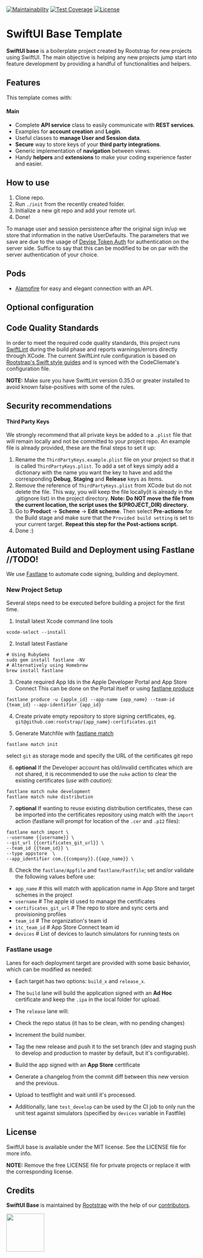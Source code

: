  [![Maintainability](https://api.codeclimate.com/v1/badges/a9aaea084a3759dc5596/maintainability)](https://codeclimate.com/repos/5eda90fd7beea953360073d0/maintainability)
[![Test Coverage](https://api.codeclimate.com/v1/badges/a9aaea084a3759dc5596/test_coverage)](https://codeclimate.com/repos/5eda90fd7beea953360073d0/test_coverage)
[![License](https://img.shields.io/github/license/rootstrap/list-detail-swift-ui.svg)](https://github.com/rootstrap/list-detail-swift-ui/blob/master/LICENSE.md)

# SwiftUI Base Template
**SwiftUI base** is a boilerplate project created by Rootstrap for new projects using SwiftUI. The main objective is helping any new projects jump start into feature development by providing a handful of functionalities and helpers.

## Features
This template comes with:
#### Main
- Complete **API service** class to easily communicate with **REST services**.
- Examples for **account creation** and **Login**.
- Useful classes to **manage User and Session data**.
- **Secure** way to store keys of your **third party integrations**.
- Generic implementation of **navigation** between views.
- Handy **helpers** and **extensions** to make your coding experience faster and easier.

## How to use
1. Clone repo.
2. Run `./init` from the recently created folder.
3. Initialize a new git repo and add your remote url.
4. Done!

To manage user and session persistence after the original sign in/up we store that information in the native UserDefaults. The parameters that we save are due to the usage of [Devise Token Auth](https://github.com/lynndylanhurley/devise_token_auth) for authentication on the server side. Suffice to say that this can be modified to be on par with the server authentication of your choice.

## Pods

-  [Alamofire](https://github.com/Alamofire/Alamofire) for easy and elegant connection with an API.

## Optional configuration

## Code Quality Standards
In order to meet the required code quality standards,  this project runs [SwiftLint](https://github.com/realm/SwiftLint )
during the build phase and reports warnings/errors directly through XCode.
The current SwiftLint rule configuration is based on [Rootstrap's Swift style guides](https://rootstrap.github.io/swift) and is synced with
the CodeCliemate's configuration file.

**NOTE:** Make sure you have SwiftLint version 0.35.0 or greater installed to avoid known false-positives with some of the rules.

## Security recommendations
#### Third Party Keys

We strongly recommend that all private keys be added to a `.plist` file that will remain locally and not be committed to your project repo. An example file is already provided, these are the final steps to set it up:

1. Rename the `ThirdPartyKeys.example.plist` file on your project so that it is called `ThirdPartyKeys.plist`.
To add a set of keys simply add a dictionary with the name you want the key to have and add the corresponding **Debug**, **Staging** and **Release** keys as items.
2. Remove the reference of `ThirdPartyKeys.plist` from XCode but do not delete the file. This way, you will keep the file locally(it is already in the .gitignore list) in the project directory.
**Note: Do NOT move the file from the current location, the script uses the $(PROJECT_DIR) directory.**
3. Go to **Product** -> **Scheme** -> **Edit scheme**. Then select **Pre-actions** for the Build stage and make sure that the `Provided build setting` is set to your current target.
**Repeat this step for the Post-actions script.**
4. Done :)


## Automated Build and Deployment using Fastlane //TODO!

We use [Fastlane](https://docs.fastlane.tools) to automate code signing, building and deployment. 


### New Project Setup

Several steps need to be executed before building a project for the first time.

1. Install latest Xcode command line tools
```
xcode-select --install
```

2. Install latest Fastlane 
```
# Using RubyGems
sudo gem install fastlane -NV
# Alternatively using Homebrew
brew install fastlane
```

3. Create required App Ids in the Apple Developer Portal and App Store Connect 
This can be done on the Portal itself or using [fastlane produce](https://docs.fastlane.tools/actions/produce/)
```
fastlane produce -u {apple_id} --app-name {app_name} --team-id {team_id} --app-identifier {app_id} 
```
4. Create private empty repository to store signing certificates, eg. `git@github.com:rootstrap/{app_name}-certificates.git`

5. Generate Matchfile with [fastlane match](https://docs.fastlane.tools/actions/match/)
```
fastlane match init 
```
select `git` as storage mode and specify the URL of the certificates git repo

6. **optional** If the Developer account has old/invalid certificates which are not shared, it is recommended to use the `nuke` action to clear the existing certificates (*use with caution*):
```
fastlane match nuke development
fastlane match nuke distribution
```

7. **optional** If wanting to reuse existing distribution certificates, these can be imported into the certificates repository using match with the `import` action (fastlane will prompt for location of the `.cer` and `.p12` files):
```
fastlane match import \
--username {{username}} \
--git_url {{certificates_git_url}} \
--team_id {{team_id}} \
--type appstore  \
--app_identifier com.{{company}}.{{app_name}} \
```

8. Check the `fastlane/Appfile` and `fastlane/Fastfile`; set and/or validate the following values before use:
- `app_name`              # this will match with application name in App Store and target schemes in the project
- `username`              # The apple id used to manage the certificates
- `certificates_git_url`  # The repo to store and sync certs and provisioning profiles
- `team_id`               # The organization's team id 
- `itc_team_id`           # App Store Connect team id
- `devices`               # List of devices to launch simulators for running tests on


### Fastlane usage
Lanes for each deployment target are provided with some basic behavior, which can be modified as needed:

- Each target has two options: `build_x` and `release_x`.
- The `build` lane will build the application signed with an **Ad Hoc** certificate and keep the `.ipa` in the local folder for upload.
- The `release` lane will:
- Check the repo status (it has to be clean, with no pending changes)
- Increment the build number.
- Tag the new release and push it to the set branch (dev and staging push to develop and production to master by default, but it's configurable).
- Build the app signed with an **App Store** certificate
- Generate a changelog from the commit diff between this new version and the previous.
- Upload to testflight and wait until it's processed.

- Additionally, lane `test_develop` can be used by the CI job to only run the unit test against simulators (specified by `devices` variable in Fastfile)


## License

SwiftUI base is available under the MIT license. See the LICENSE file for more info.

**NOTE:** Remove the free LICENSE file for private projects or replace it with the corresponding license.

## Credits

**SwiftUI Base** is maintained by [Rootstrap](http://www.rootstrap.com) with the help of our [contributors](https://github.com/rootstrap/list-detail-swift-ui/graphs/contributors).

[<img src="https://s3-us-west-1.amazonaws.com/rootstrap.com/img/rs.png" width="100"/>](http://www.rootstrap.com)
